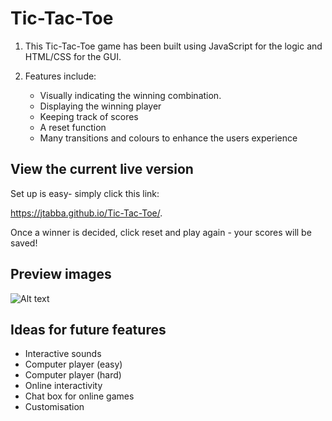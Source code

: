 # Tic-Tac-Toe

1. This Tic-Tac-Toe game has been built using JavaScript for the logic and HTML/CSS for the GUI.

2. Features include: 
   - Visually indicating the winning combination. 
   - Displaying the winning player 
   - Keeping track of scores
   - A reset function
   - Many transitions and colours to enhance the users experience

## View the current live version

Set up is easy- simply click this link: 

https://jtabba.github.io/Tic-Tac-Toe/. 

Once a winner is decided, click reset and play again - your scores will be saved!

## Preview images

![Alt text](https://imgur.com/gtckBFv "Optional title")

## Ideas for future features

   - Interactive sounds
   - Computer player (easy)
   - Computer player (hard)
   - Online interactivity 
   - Chat box for online games
   - Customisation
